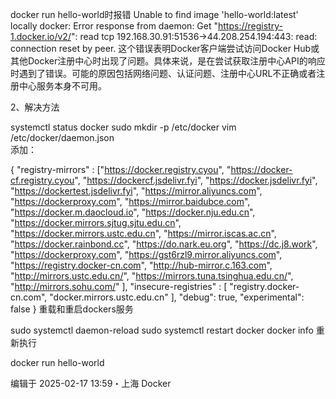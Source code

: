 docker run hello-world时报错
Unable to find image 'hello-world:latest' locally
docker: Error response from daemon: Get "https://registry-1.docker.io/v2/": read tcp 192.168.30.91:51536->44.208.254.194:443: read: connection reset by peer.
这个错误表明Docker客户端尝试访问Docker Hub或其他Docker注册中心时出现了问题。具体来说，是在尝试获取注册中心API的响应时遇到了错误。可能的原因包括网络问题、认证问题、注册中心URL不正确或者注册中心服务本身不可用。



2、解决方法

systemctl status docker
sudo mkdir -p /etc/docker
vim /etc/docker/daemon.json  
添加：

{
"registry-mirrors" : ["https://docker.registry.cyou",
"https://docker-cf.registry.cyou",
"https://dockercf.jsdelivr.fyi",
"https://docker.jsdelivr.fyi",
"https://dockertest.jsdelivr.fyi",
"https://mirror.aliyuncs.com",
"https://dockerproxy.com",
"https://mirror.baidubce.com",
"https://docker.m.daocloud.io",
"https://docker.nju.edu.cn",
"https://docker.mirrors.sjtug.sjtu.edu.cn",
"https://docker.mirrors.ustc.edu.cn",
"https://mirror.iscas.ac.cn",
"https://docker.rainbond.cc",
"https://do.nark.eu.org",
"https://dc.j8.work",
"https://dockerproxy.com",
"https://gst6rzl9.mirror.aliyuncs.com",
"https://registry.docker-cn.com",
"http://hub-mirror.c.163.com",
"http://mirrors.ustc.edu.cn/",
"https://mirrors.tuna.tsinghua.edu.cn/",
"http://mirrors.sohu.com/"
],
"insecure-registries" : [
"registry.docker-cn.com",
"docker.mirrors.ustc.edu.cn"
],
"debug": true,
"experimental": false
}
重载和重启dockers服务

sudo systemctl daemon-reload
sudo systemctl restart docker
docker info
重新执行

docker run hello-world

编辑于 2025-02-17 13:59・上海
Docker